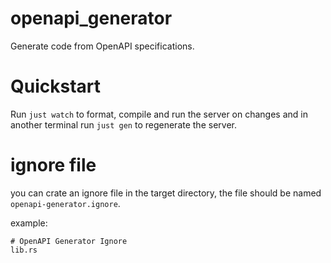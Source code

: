 # openapi_generator

Generate code from OpenAPI specifications.

# Quickstart

Run `just watch` to format, compile and run the server on changes and in another terminal run `just gen` to regenerate the server.

# ignore file

you can crate an ignore file in the target directory, the file should be named `openapi-generator.ignore`.

example:

```
# OpenAPI Generator Ignore
lib.rs
```